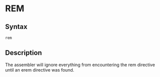 # REM

## Syntax
```assembly
rem
```

## Description
The assembler will ignore everything from encountering the rem directive until an erem directive was found.
